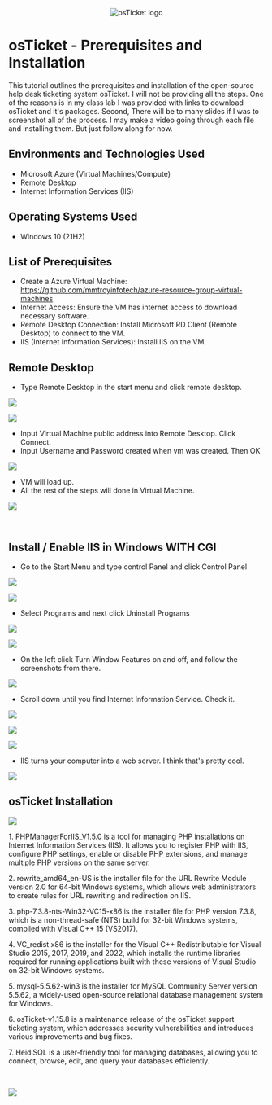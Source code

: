 <p align="center">
<img src="https://i.imgur.com/Clzj7Xs.png" alt="osTicket logo"/>
</p>

<h1>osTicket - Prerequisites and Installation</h1>
This tutorial outlines the prerequisites and installation of the open-source help desk ticketing system osTicket. I will not be providing all the steps. One of the reasons is in my class lab I was provided with links to download osTicket and it's packages. Second, There will be to many slides if I was to screenshot all of the process. I may make a video going through each file and installing them. But just follow along for now.<br />

<h2>Environments and Technologies Used</h2>

- Microsoft Azure (Virtual Machines/Compute)
- Remote Desktop
- Internet Information Services (IIS)

<h2>Operating Systems Used </h2>

- Windows 10</b> (21H2)

<h2>List of Prerequisites</h2>

- Create a Azure Virtual Machine: https://github.com/mmtroyinfotech/azure-resource-group-virtual-machines
- Internet Access: Ensure the VM has internet access to download necessary software.
- Remote Desktop Connection: Install Microsoft RD Client (Remote Desktop) to connect to the VM.
- IIS (Internet Information Services): Install IIS on the VM.

<h2>Remote Desktop</h2>

- Type Remote Desktop in the start menu and click remote desktop.
<p>
<img src="https://imgur.com/GJKCqN8.png"/>
</p>
<p>
<img src="https://imgur.com/byDkS9t.png"/>
</p>

- Input Virtual Machine public address into Remote Desktop. Click Connect.
- Input Username and Password created when vm was created. Then OK
<p>
<img src="https://imgur.com/fuyoNxp.png"/>
</p>

- VM will load up.
- All the rest of the steps will done in Virtual Machine.
<p>
<img src="https://imgur.com/h0YhpCP.png"/>
</p>
<br />

<h2>Install / Enable IIS in Windows WITH CGI</h2>


- Go to the Start Menu and type control Panel and click Control Panel
<p>
<img src="https://imgur.com/xKHzc77.png"/>
</p>
<p>
<img src="https://imgur.com/2uu5UM4.png"/>
</p>

- Select Programs and next click Uninstall Programs
<p>
<img src="https://imgur.com/9n15mwQ.png"/>
</p>
<p>
<img src="https://imgur.com/C5ztdWN.png"/>
</p>

- On the left click Turn Window Features on and off, and follow the screenshots from there.
<p>
<img src="https://imgur.com/SQoayij.png"/>
</p>

- Scroll down until you find Internet Information Service. Check it.
<p>
<img src="https://imgur.com/3KklzpS.png"/>
</p>
<p>
<img src="https://imgur.com/QuDN4oC.png"/>
</p>
<p>
<img src="https://imgur.com/3OLQaHv.png"/>
</p>

- IIS turns your computer into a web server. I think that's pretty cool.
<p>
<img src="https://imgur.com/yuJPjbr.png"/>
</p>

<h2>osTicket Installation</h2>

<p>
<img src="https://imgur.com/Eg4rkvq.png"/>
</p>

<p>1. PHPManagerForIIS_V1.5.0 is a tool for managing PHP installations on Internet Information Services (IIS). It allows you to register PHP with IIS, configure PHP settings, enable or disable PHP extensions, and manage multiple PHP versions on the same server.</p>

<p>2. rewrite_amd64_en-US is the installer file for the URL Rewrite Module version 2.0 for 64-bit Windows systems, which allows web administrators to create rules for URL rewriting and redirection on IIS.</p>

<p>3. php-7.3.8-nts-Win32-VC15-x86 is the installer file for PHP version 7.3.8, which is a non-thread-safe (NTS) build for 32-bit Windows systems, compiled with Visual C++ 15 (VS2017).</p>

<p>4. VC_redist.x86 is the installer for the Visual C++ Redistributable for Visual Studio 2015, 2017, 2019, and 2022, which installs the runtime libraries required for running applications built with these versions of Visual Studio on 32-bit Windows systems.</p>

<p>5. mysql-5.5.62-win3 is the installer for MySQL Community Server version 5.5.62, a widely-used open-source relational database management system for Windows.</p>

<p>6. osTicket-v1.15.8 is a maintenance release of the osTicket support ticketing system, which addresses security vulnerabilities and introduces various improvements and bug fixes.</p>

<p>7. HeidiSQL is a user-friendly tool for managing databases, allowing you to connect, browse, edit, and query your databases efficiently.</p>
<br />
<p><img src="https://imgur.com/n839Ura.png"/></p>

<br />
